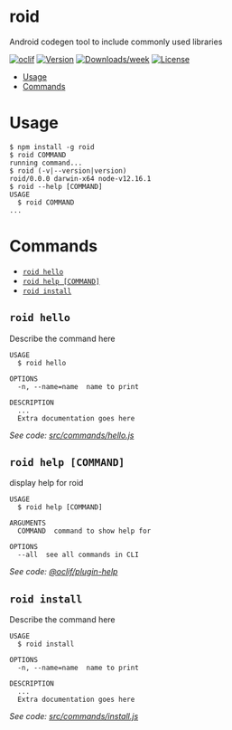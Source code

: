 roid
====

Android codegen tool to include commonly used libraries

[![oclif](https://img.shields.io/badge/cli-oclif-brightgreen.svg)](https://oclif.io)
[![Version](https://img.shields.io/npm/v/roid.svg)](https://npmjs.org/package/roid)
[![Downloads/week](https://img.shields.io/npm/dw/roid.svg)](https://npmjs.org/package/roid)
[![License](https://img.shields.io/npm/l/roid.svg)](https://github.com/Xeus23/roid/blob/master/package.json)

<!-- toc -->
* [Usage](#usage)
* [Commands](#commands)
<!-- tocstop -->
# Usage
<!-- usage -->
```sh-session
$ npm install -g roid
$ roid COMMAND
running command...
$ roid (-v|--version|version)
roid/0.0.0 darwin-x64 node-v12.16.1
$ roid --help [COMMAND]
USAGE
  $ roid COMMAND
...
```
<!-- usagestop -->
# Commands
<!-- commands -->
* [`roid hello`](#roid-hello)
* [`roid help [COMMAND]`](#roid-help-command)
* [`roid install`](#roid-install)

## `roid hello`

Describe the command here

```
USAGE
  $ roid hello

OPTIONS
  -n, --name=name  name to print

DESCRIPTION
  ...
  Extra documentation goes here
```

_See code: [src/commands/hello.js](https://github.com/Xeus23/roid/blob/v0.0.0/src/commands/hello.js)_

## `roid help [COMMAND]`

display help for roid

```
USAGE
  $ roid help [COMMAND]

ARGUMENTS
  COMMAND  command to show help for

OPTIONS
  --all  see all commands in CLI
```

_See code: [@oclif/plugin-help](https://github.com/oclif/plugin-help/blob/v2.2.3/src/commands/help.ts)_

## `roid install`

Describe the command here

```
USAGE
  $ roid install

OPTIONS
  -n, --name=name  name to print

DESCRIPTION
  ...
  Extra documentation goes here
```

_See code: [src/commands/install.js](https://github.com/Xeus23/roid/blob/v0.0.0/src/commands/install.js)_
<!-- commandsstop -->

